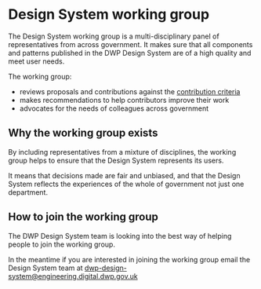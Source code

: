 # Design System working group

The Design System working group is a multi-disciplinary panel of representatives from across government. It makes sure that all components and patterns published in the DWP Design System are of a high quality and meet user needs.

The working group:

* reviews proposals and contributions against the [contribution criteria](CRITERIA.md)
* makes recommendations to help contributors improve their work
* advocates for the needs of colleagues across government

## Why the working group exists

By including representatives from a mixture of disciplines, the working group helps to ensure that the Design System represents its users.

It means that decisions made are fair and unbiased, and that the Design System reflects the experiences of the whole of government not just one department. 

## How to join the working group

The DWP Design System team is looking into the best way of helping people to join the working group.

In the meantime if you are interested in joining the working group email the Design System team at dwp-design-system@engineering.digital.dwp.gov.uk

